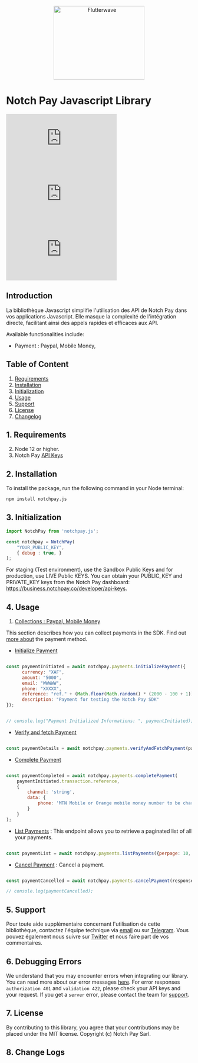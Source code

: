 
<p align="center">
    <img title="Flutterwave" height="200" src="https://notch.sfo3.cdn.digitaloceanspaces.com/logo/svg/logo-full.svg" width="70%"/>
</p>


# Notch Pay Javascript Library


![NPM Version](https://img.shields.io/npm/v/notchpay.js)
![NPM Downloads](https://img.shields.io/npm/d18m/notchpay.js)
![NPM License](https://img.shields.io/npm/l/notchpay.js)

## Introduction

La bibliothèque Javascript simplifie l'utilisation des API de Notch Pay dans vos applications Javascript. Elle masque la complexité de l'intégration directe, facilitant ainsi des appels rapides et efficaces aux API.

Available functionalities include:

- Payment : Paypal, Mobile Money,



## Table of Content
1. [Requirements](#requirements)
2. [Installation](#installation)
3. [Initialization](#initialization)
4. [Usage](#usage)
5. [Support](#support)
6. [License](#license)
7. [Changelog](/CHANGELOG.md)

## 1. Requirements

2. Node 12 or higher.
1. Notch Pay [API Keys](https://business.notchpay.co/developer/api-keys)



## 2. Installation

To install the package, run the following command in your Node terminal:

```sh
npm install notchpay.js
```


## 3. Initialization

```javascript
import NotchPay from 'notchpay.js';

const notchpay = NotchPay(
    "YOUR_PUBLIC_KEY", 
    { debug : true, } 
);
```

For staging (Test environment), use the Sandbox Public Keys and for production, use LIVE Public KEYS.
You can obtain your PUBLIC_KEY and PRIVATE_KEY keys from the Notch Pay dashboard: https://business.notchpay.co/developer/api-keys. 


## 4. Usage
1. [Collections : Paypal, Mobile Money](https://developer.notchpay.co/reference/payments)

This section describes how you can collect payments in the SDK. Find out [more about](https://developer.notchpay.co/reference/payments) the payment method.

- [Initialize Payment](https://developer.notchpay.co/reference/payments#initialize-payment)
```javascript

const paymentInitiated = await notchpay.payments.initializePayment({
      currency: "XAF", 
      amount: "5000", 
      email: "WWWWW", 
      phone: "XXXXX", 
      reference: "ref." + (Math.floor(Math.random() * (2000 - 100 + 1)) + 100), 
      description: "Payment for testing the Notch Pay SDK"
});


// console.log("Payment Initialized Informations: ", paymentInitiated);

```

- [Verify and fetch Payment](https://developer.notchpay.co/reference/payments#verify-and-fetch-payment)
```javascript

const paymentDetails = await notchpay.payments.verifyAndFetchPayment(paymentInitiated.transaction.reference);

```


- [Complete Payment](https://developer.notchpay.co/reference/payments#complete-payment)
```javascript

const paymentCompleted = await notchpay.payments.completePayment(
    paymentInitiated.transaction.reference, 
    { 
        channel: 'string', 
        data: { 
            phone: 'MTN Mobile or Orange mobile money number to be charged'
        }
    }
);

```

- [List Payments](https://developer.notchpay.co/reference/payments#list-payments) : This endpoint allows you to retrieve a paginated list of all your payments.
```javascript

const paymentList = await notchpay.payments.listPayments({perpage: 10, page: 2});

```

- [Cancel Payment](https://developer.notchpay.co/reference/payments#cancel-payment) : Cancel a payment.
```javascript

const paymentCancelled = await notchpay.payments.cancelPayment(response.transaction.reference);

// console.log(paymentCancelled);
```

## 5. Support
Pour toute aide supplémentaire concernant l'utilisation de cette bibliothèque, contactez l'équipe technique via [email](mailto:hello@notchpay.co) ou sur [Telegram](https://t.me/notchpay). Vous pouvez également nous suivre sur [Twitter](https://twitter.com/thenotchpay) et nous faire part de vos commentaires.

## 6. Debugging Errors
We understand that you may encounter errors when integrating our library. You can read more about our error messages [here](https://t.me/notchpay).
For error responses `authorization 401` and `validation 422`, please check your API keys and your request. If you get a `server` error, please contact the team for [support]().



## 7. License

By contributing to this library, you agree that your contributions may be placed under the MIT license.
Copyright (c) Notch Pay Sarl.

## 8. Change Logs

